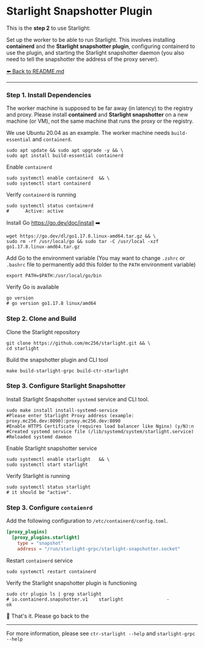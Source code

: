 # Starlight Snapshotter Plugin

This is the **step 2** to use Starlight:

Set up the worker to be able to run Starlight. 
This involves 
installing **containerd** and the **Starlight snapshotter plugin**, 
configuring containerd to use the plugin, 
and starting the Starlight snapshotter daemon
(you also need to tell the snapshotter the address of the proxy server).

[⬅️ Back to README.md](https://github.com/mc256/starlight)

---

### Step 1. Install Dependencies
 
The worker machine is supposed to be far away (in latency) to the registry and proxy.
Please install **containerd** and **Starlight snapshotter** on a new machine (or VM), not the same machine that runs the proxy or the registry. 

We use Ubuntu 20.04 as an example. 
The worker machine needs `build-essential` and `containerd`.
```shell
sudo apt update && sudo apt upgrade -y && \
sudo apt install build-essential containerd
```

Enable `containerd`
```shell
sudo systemctl enable containerd  && \
sudo systemctl start containerd
```

Verify `containerd` is running
```shell
sudo systemctl status containerd
#      Active: active
```

Install Go https://go.dev/doc/install ➡️
```shell
wget https://go.dev/dl/go1.17.8.linux-amd64.tar.gz && \
sudo rm -rf /usr/local/go && sudo tar -C /usr/local -xzf go1.17.8.linux-amd64.tar.gz
```

Add Go to the environment variable (You may want to change `.zshrc` or `.bashrc` file to permanently add this folder to the `PATH` environment variable)
```shell
export PATH=$PATH:/usr/local/go/bin
```

Verify Go is available
```shell
go version
# go version go1.17.8 linux/amd64
```

### Step 2. Clone and Build
Clone the Starlight repository
```shell
git clone https://github.com/mc256/starlight.git && \
cd starlight
```

Build the snapshotter plugin and CLI tool
```shell
make build-starlight-grpc build-ctr-starlight
```

### Step 3. Configure Starlight Snapshotter

Install Starlight Snapshotter `systemd` service and CLI tool. 
```shell
sudo make install install-systemd-service
#Please enter Starlight Proxy address (example: proxy.mc256.dev:8090):proxy.mc256.dev:8090
#Enable HTTPS Certificate (requires load balancer like Nginx) (y/N):n
#Created systemd service file (/lib/systemd/system/starlight.service)
#Reloaded systemd daemon
```

Enable Starlight snapshotter service
```shell
sudo systemctl enable starlight   && \
sudo systemctl start starlight
```

Verify Starlight is running
```shell
sudo systemctl status starlight
# it should be "active".
```

### Step 3. Configure `contaienrd`

Add the following configuration to `/etc/containerd/config.toml`.
```toml
[proxy_plugins]
  [proxy_plugins.starlight]
    type = "snapshot"
    address = "/run/starlight-grpc/starlight-snapshotter.socket"
```

Restart `containerd` service
```shell
sudo systemctl restart containerd
```

Verify the Starlight snapshotter plugin is functioning
```shell
sudo ctr plugin ls | grep starlight 
# io.containerd.snapshotter.v1    starlight                -              ok
```

🙌 That's it. Please go back to the 


---

For more information, please see `ctr-starlight --help` and `starlight-grpc --help`

